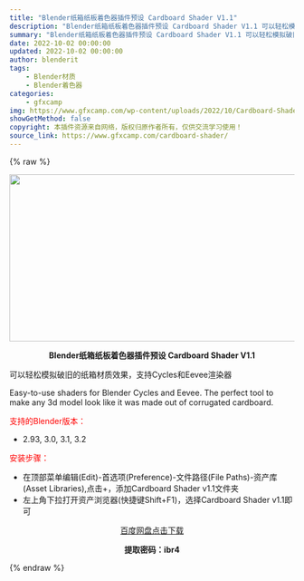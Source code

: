 ```yaml
---
title: "Blender纸箱纸板着色器插件预设 Cardboard Shader V1.1"
description: "Blender纸箱纸板着色器插件预设 Cardboard Shader V1.1 可以轻松模拟破旧的纸箱材质效果，支持Cycles和Eevee渲染器 Easy-to-use shaders for B..."
summary: "Blender纸箱纸板着色器插件预设 Cardboard Shader V1.1 可以轻松模拟破旧的纸箱材质效果，支持Cycles和Eevee渲染器 Easy-to-use shaders for B..."
date: 2022-10-02 00:00:00
updated: 2022-10-02 00:00:00
author: blenderit
tags: 
    - Blender材质
    - Blender着色器
categories:
    - gfxcamp
img: https://www.gfxcamp.com/wp-content/uploads/2022/10/Cardboard-Shader.jpg
showGetMethod: false
copyright: 本插件资源来自网络，版权归原作者所有，仅供交流学习使用！
source_link: https://www.gfxcamp.com/cardboard-shader/
---
```


{% raw %}
<div><p><img decoding="async" class="aligncenter size-full wp-image-107274" src="https://www.gfxcamp.com/wp-content/uploads/2022/10/Cardboard-Shader.jpg" data-src="https://www.gfxcamp.com/wp-content/uploads/2022/10/Cardboard-Shader.jpg" alt="" width="590" height="295" data-srcset="https://www.gfxcamp.com/wp-content/uploads/2022/10/Cardboard-Shader.jpg 590w, https://www.gfxcamp.com/wp-content/uploads/2022/10/Cardboard-Shader-150x75.jpg 150w" data-sizes="(max-width: 590px) 100vw, 590px"></p><p style="text-align: center;"><strong>Blender纸箱纸板着色器插件预设 Cardboard Shader V1.1</strong></p><p>可以轻松模拟破旧的纸箱材质效果，支持Cycles和Eevee渲染器</p><p>Easy-to-use shaders for Blender Cycles and Eevee. The perfect tool to make any 3d model look like it was made out of corrugated cardboard.</p><p style="text-align: left;"><span style="color: #ff0000;">支持的Blender版本：</span></p><ul>
<li style="text-align: left;">2.93, 3.0, 3.1, 3.2</li>
</ul><p style="text-align: left;"><span style="color: #ff0000;">安装步骤：</span></p><ul>
<li>在顶部菜单编辑(Edit)-首选项(Preference)-文件路径(File Paths)-资产库(Asset Libraries),点击+，添加Cardboard Shader v1.1文件夹</li>
<li>左上角下拉打开资产浏览器(快捷键Shift+F1)，选择Cardboard Shader v1.1即可</li>
</ul><p style="text-align: center;"><a class="maxbutton-3 maxbutton maxbutton-baidu" target="_blank" rel="noopener" href="https://pan.baidu.com/s/1srTqTW4OuzxMMwHl7emnSA?pwd=ibr4"><span class="mb-text">百度网盘点击下载</span></a></p><p style="text-align: center;"><strong>提取密码：ibr4</strong></p></div>
<div style="display: none">gfxcamp</div>
{% endraw %}